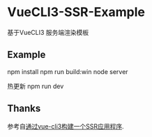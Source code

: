 # VueCLI3-SSR-Example

基于VueCLI3 服务端渲染模板

## Example

npm install
npm run build:win
node server

热更新
npm run dev

## Thanks

参考自[通过vue-cli3构建一个SSR应用程序](https://juejin.im/post/5b98e5875188255c8320f88a).